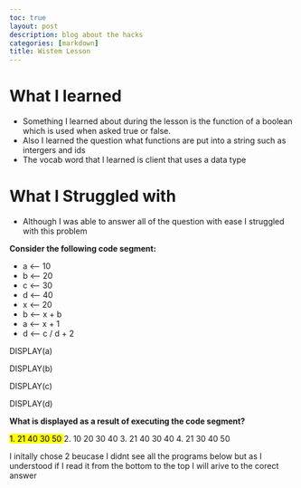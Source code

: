 ```yaml
---
toc: true
layout: post
description: blog about the hacks 
categories: [markdown]
title: Wistem Lesson
---
```



# What I learned 
- Something I learned about during the lesson is the function of a boolean which is used when asked true or false. 
- Also I learned the question what functions are put into a string such as intergers and ids 
- The vocab word that I learned is client that uses a data type 


# What I Struggled with 
- Although I was able to answer all of the question with ease I struggled with this problem 

**Consider the following code segment:**

- a ⟵ 10
- b ⟵ 20
- c ⟵ 30
- d ⟵ 40 
- x ⟵ 20
- b ⟵ x + b
- a ⟵ x + 1
- d ⟵ c / d + 2

DISPLAY(a)

DISPLAY(b)

DISPLAY(c)

DISPLAY(d)

**What is displayed as a result of executing the code segment?**

<mark>1. 21 40 30 50 </mark>
2. 10 20 30 40
3. 21 40 30 40
4. 21 30 40 50


I initally chose 2 beucase I didnt see all the programs below but as I understood if I read it from the bottom to the top I will arive to the corect answer